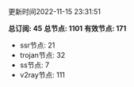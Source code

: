 更新时间2022-11-15 23:31:51

**总订阅: 45**
**总节点: 1101**
**有效节点: 171**
- ssr节点: 21
- trojan节点: 32
- ss节点: 7
- v2ray节点: 111
